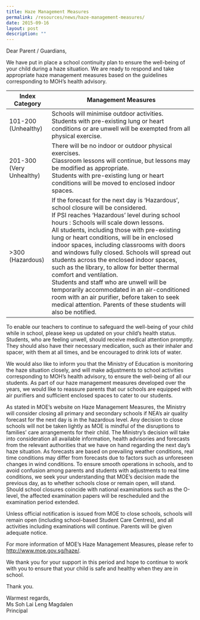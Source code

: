 ```yaml
---
title: Haze Management Measures
permalink: /resources/news/haze-management-measures/
date: 2015-09-16
layout: post
description: ""
---
```

Dear Parent / Guardians,

We have put in place a school continuity plan to ensure the well-being of your child during a haze situation. We are ready to respond and take appropriate haze management measures based on the guidelines corresponding to MOH’s health advisory.

| Index Category 	| Management Measures 	|
|---	|---	|
| 101-200<br>(Unhealthy) 	| Schools will minimise outdoor activities.<br>Students with pre-existing lung or heart conditions or are unwell will be exempted from all physical exercise. 	|
| 201-300<br>(Very Unhealthy) 	| There will be no indoor or outdoor physical exercises.<br>Classroom lessons will continue, but lessons may be modified as appropriate.<br>Students with pre-existing lung or heart conditions will be moved to enclosed indoor spaces. 	|
| >300<br>(Hazardous) 	| If the forecast for the next day is ‘Hazardous’, school closure will be considered.<br>If PSI reaches ‘Hazardous’ level during school hours : Schools will scale down lessons.<br>All students, including those with pre-existing lung or heart conditions, will be in enclosed indoor spaces, including classrooms with doors and windows fully closed. Schools will spread out students across the enclosed indoor spaces, such as the library, to allow for better thermal comfort and ventilation.<br>Students and staff who are unwell will be temporarily accommodated in an air-conditioned room with an air purifier, before taken to seek medical attention. Parents of these students will also be notified. 	|

To enable our teachers to continue to safeguard the well-being of your child while in school, please keep us updated on your child’s health status. Students, who are feeling unwell, should receive medical attention promptly. They should also have their necessary medication, such as their inhaler and spacer, with them at all times, and be encouraged to drink lots of water.

We would also like to inform you that the Ministry of Education is monitoring the haze situation closely, and will make adjustments to school activities corresponding to MOH’s health advisory, to ensure the well-being of all our students. As part of our haze management measures developed over the years, we would like to reassure parents that our schools are equipped with air purifiers and sufficient enclosed spaces to cater to our students.

As stated in MOE’s website on Haze Management Measures, the Ministry will consider closing all primary and secondary schools if NEA’s air quality forecast for the next day is in the hazardous level. Any decision to close schools will not be taken lightly as MOE is mindful of the disruptions to families’ care arrangements for their child. The Ministry’s decision will take into consideration all available information, health advisories and forecasts from the relevant authorities that we have on hand regarding the next day’s haze situation. As forecasts are based on prevailing weather conditions, real time conditions may differ from forecasts due to factors such as unforeseen changes in wind conditions. To ensure smooth operations in schools, and to avoid confusion among parents and students with adjustments to real time conditions, we seek your understanding that MOE’s decision made the previous day, as to whether schools close or remain open, will stand. Should school closures coincide with national examinations such as the O-level, the affected examination papers will be rescheduled and the examination period extended.

Unless official notification is issued from MOE to close schools, schools will remain open (including school-based Student Care Centres), and all activities including examinations will continue. Parents will be given adequate notice.

For more information of MOE’s Haze Management Measures, please refer to http://www.moe.gov.sg/haze/.

We thank you for your support in this period and hope to continue to work with you to ensure that your child is safe and healthy when they are in school.

Thank you.

Warmest regards,  
Ms Soh Lai Leng Magdalen  
Principal